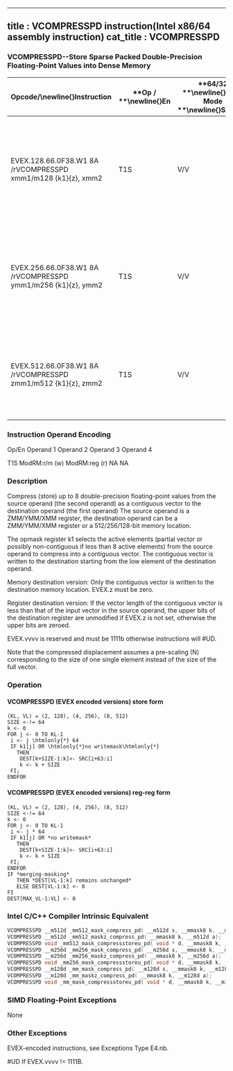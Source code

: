 ----------------------------
title : VCOMPRESSPD instruction(Intel x86/64 assembly instruction)
cat_title : VCOMPRESSPD
----------------------------
### VCOMPRESSPD--Store Sparse Packed Double-Precision Floating-Point Values into Dense Memory


|**Opcode/**\newline{}**Instruction**|**Op / **\newline{}**En**|**64/32 **\newline{}**bit Mode **\newline{}**Support**|**CPUID **\newline{}**Feature **\newline{}**Flag**|**Description**|
|------------------------------------|-------------------------|------------------------------------------------------|--------------------------------------------------|---------------|
|EVEX.128.66.0F38.W1 8A /rVCOMPRESSPD xmm1/m128 {k1}{z}, xmm2|T1S|V/V|AVX512VLAVX512F|Compress packed double-precision floating-point values from xmm2 to xmm1/m128 using writemask k1.|
|EVEX.256.66.0F38.W1 8A /rVCOMPRESSPD ymm1/m256 {k1}{z}, ymm2|T1S|V/V|AVX512VLAVX512F|Compress packed double-precision floating-point values from ymm2 to ymm1/m256 using writemask k1.|
|EVEX.512.66.0F38.W1 8A /rVCOMPRESSPD zmm1/m512 {k1}{z}, zmm2|T1S|V/V|AVX512F|Compress packed double-precision floating-point values from zmm2 using control mask k1 to zmm1/m512.|
###                 Instruction Operand Encoding


Op/En Operand 1 Operand 2 Operand 3 Operand 4

T1S ModRM:r/m (w) ModRM:reg (r) NA NA

### Description 


Compress (store) up to 8 double-precision floating-point values from the source operand (the second operand) as a contiguous vector to the destination operand (the first operand) The source operand is a ZMM/YMM/XMM register, the destination operand can be a ZMM/YMM/XMM register or a 512/256/128-bit memory location.

The opmask register k1 selects the active elements (partial vector or possibly non-contiguous if less than 8 active elements) from the source operand to compress into a contiguous vector. The contiguous vector is written to the destination starting from the low element of the destination operand.

Memory destination version: Only the contiguous vector is written to the destination memory location. EVEX.z must be zero.

Register destination version: If the vector length of the contiguous vector is less than that of the input vector in the source operand, the upper bits of the destination register are unmodified if EVEX.z is not set, otherwise the upper bits are zeroed.

EVEX.vvvv is reserved and must be 1111b otherwise instructions will #UD.

Note that the compressed displacement assumes a pre-scaling (N) corresponding to the size of one single element instead of the size of the full vector.


### Operation
#### VCOMPRESSPD (EVEX encoded versions) store form
```info-verb
(KL, VL) = (2, 128), (4, 256), (8, 512)
SIZE  <- != 64
k <-  0
FOR j <-  0 TO KL-1
 i <-  j \htmlonly{*} 64
 IF k1[j] OR \htmlonly{*}no writemask\htmlonly{*}
   THEN 
    DEST[k+SIZE-1:k] <- SRC[i+63:i]
    k <-  k + SIZE
 FI;
ENDFOR
```
#### VCOMPRESSPD (EVEX encoded versions) reg-reg form
```info-verb
(KL, VL) = (2, 128), (4, 256), (8, 512)
SIZE  <- != 64
k <-  0
FOR j <-  0 TO KL-1
 i <-  j * 64
 IF k1[j] OR *no writemask*
   THEN 
    DEST[k+SIZE-1:k]<-  SRC[i+63:i]
    k  <- k + SIZE
 FI;
ENDFOR
IF *merging-masking* 
   THEN *DEST[VL-1:k] remains unchanged*
   ELSE DEST[VL-1:k] <- 0
FI
DEST[MAX_VL-1:VL]  <- 0
```

### Intel C/C++ Compiler Intrinsic Equivalent

```cpp
VCOMPRESSPD __m512d _mm512_mask_compress_pd( __m512d s, __mmask8 k, __m512d a);
VCOMPRESSPD __m512d _mm512_maskz_compress_pd( __mmask8 k, __m512d a);
VCOMPRESSPD void _mm512_mask_compressstoreu_pd( void * d, __mmask8 k, __m512d a);
VCOMPRESSPD __m256d _mm256_mask_compress_pd( __m256d s, __mmask8 k, __m256d a);
VCOMPRESSPD __m256d _mm256_maskz_compress_pd( __mmask8 k, __m256d a);
VCOMPRESSPD void _mm256_mask_compressstoreu_pd( void * d, __mmask8 k, __m256d a);
VCOMPRESSPD __m128d _mm_mask_compress_pd( __m128d s, __mmask8 k, __m128d a);
VCOMPRESSPD __m128d _mm_maskz_compress_pd( __mmask8 k, __m128d a);
VCOMPRESSPD void _mm_mask_compressstoreu_pd( void * d, __mmask8 k, __m128d a);
```
### SIMD Floating-Point Exceptions


None

### Other Exceptions


EVEX-encoded instructions, see Exceptions Type E4.nb.

#UD  If EVEX.vvvv != 1111B.

